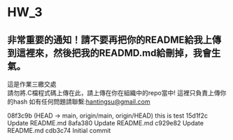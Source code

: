 # HW_3

##  非常重要的通知！請不要再把你的README給我上傳到這裡來，然後把我的READMD.md給刪掉，我會生氣。 
這是作業三繳交處   
請勿將.C檔程式碼上傳在此，請上傳在你在組織中的repo當中!
這裡只負責上傳你的hash
如有任何問題請聯繫:hantingsu@gmail.com   

08f3c9b (HEAD -> main, origin/main, origin/HEAD) this is test
15d1f2c Update README.md
8afa380 Update README.md
c929e82 Update README.md
cdb3c74 Initial commit
